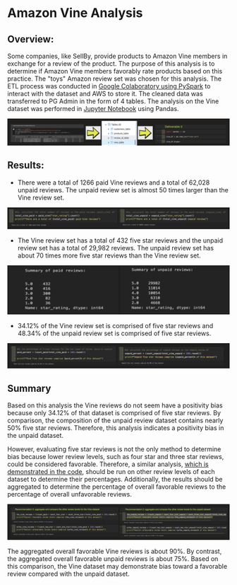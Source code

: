 # Amazon Vine Analysis

## Overview:
Some companies, like SellBy, provide products to Amazon Vine members in exchange for a review of the product.  The purpose of this analysis is to determine if Amazon Vine members favorably rate products based on this practice.  The "toys" Amazon review set was chosen for this analysis.  The ETL process was conducted in [Google Colaboratory using PySpark](https://github.com/laurlen2112/amazon_vine_analysis/blob/main/challenge/Amazon_Reviews_ETL.ipynb) to interact with the dataset and AWS to store it.  The cleaned data was transferred to PG Admin in the form of 4 tables.  The analysis on the Vine dataset was performed in [Jupyter Notebook](https://github.com/laurlen2112/amazon_vine_analysis/blob/main/challenge/Vine_Review_Analysis.ipynb) using Pandas.

![etl diagram](https://github.com/laurlen2112/amazon_vine_analysis/blob/main/resources/etl%202.png)


## Results:
* There were a total of 1266 paid Vine reviews and a total of 62,028 unpaid reviews.  The unpaid review set is almost 50 times larger than the Vine review set.  

![bullet 1](https://github.com/laurlen2112/amazon_vine_analysis/blob/main/resources/bullet%201%20h.png)

* The Vine review set has a total of 432 five star reviews and the unpaid review set has a total of 29,982 reviews.  The unpaid review set has about 70 times more five star reviews than the Vine review set.  

![bullet 2](https://github.com/laurlen2112/amazon_vine_analysis/blob/main/resources/bullet%202.png)

* 34.12% of the Vine review set is comprised of five star reviews and 48.34% of the unpaid review set is comprised of five star reviews.  

![bullet 3](https://github.com/laurlen2112/amazon_vine_analysis/blob/main/resources/bullet%203.png)


## Summary
Based on this analysis the Vine reviews do not seem have a positivity bias because only 34.12% of that dataset is comprised of five star reviews.  By comparison, the composition of the unpaid review dataset contains nearly 50% five star reviews.  Therefore, this analysis indicates a positivity bias in the unpaid dataset.  

However, evaluating five star reviews is not the only method to determine bias because lower review levels, such as four star and three star reviews, could be considered favorable.  Therefore, a similar analysis, [which is demonstrated in the code](https://github.com/laurlen2112/amazon_vine_analysis/blob/main/challenge/Vine_Review_Analysis.ipynb), should be run on other review levels of each dataset to determine their percentages. Additionally, the results should be aggregated to determine the percentage of overall favorable reviews to the percentage of overall unfavorable reviews. 

![summary](https://github.com/laurlen2112/amazon_vine_analysis/blob/main/resources/summary.png)

The aggregated overall favorable Vine reviews is about 90%.  By contrast, the aggregated overall favorable unpaid reviews is about 75%.  Based on this comparison, the Vine dataset may demonstrate bias toward a favorable review compared with the unpaid dataset.
